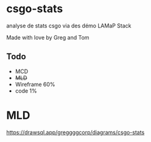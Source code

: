 # csgo-stats
analyse de stats csgo via des démo
LAMaP Stack 

Made with love by Greg and Tom

## Todo
- MCD
- ~~MLD~~
- Wireframe 60%
- code 1%

# MLD
https://drawsql.app/greggggcorp/diagrams/csgo-stats

